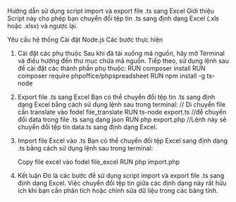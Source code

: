 Hướng dẫn sử dụng script import và export file .ts sang Excel
Giới thiệu
Script này cho phép bạn chuyển đổi tệp tin .ts sang định dạng Excel (.xls hoặc .xlsx) và ngược lại.

Yêu cầu hệ thống
Cài đặt Node.js
Các bước thực hiện

1. Cài đặt các phụ thuộc
   Sau khi đã tải xuống mã nguồn, hãy mở Terminal và điều hướng đến thư mục chứa mã nguồn. Tiếp theo, sử dụng lệnh sau để cài đặt các thành phần phụ thuộc:
   RUN composer install
   RUN composer require phpoffice/phpspreadsheet
   RUN npm install -g ts-node

2. Export file .ts sang Excel
   Bạn có thể chuyển đổi tệp tin .ts sang định dạng Excel bằng cách sử dụng lệnh sau trong terminal:
   // Di chuyển file cần translate vào fodel file_translate
    RUN ts-node export.ts //để chuyển đổi data trong file .ts sang dạng json
    RUN php export.php //Lệnh này sẽ chuyển đổi tệp tin data.ts sang định dạng Excel.

3. Import file Excel vào .ts
   Bạn có thể chuyển đổi tệp Excel sang định dạng .ts bằng cách sử dụng lệnh sau trong terminal:
    
    Copy file excel vào fodel file_excel
    RUN php import.php

4. Kết luận
Đó là các bước để sử dụng script import và export file .ts sang định dạng Excel. Việc chuyển đổi tệp tin giữa các định dạng này rất hữu ích khi bạn cần phân tích hoặc chỉnh sửa dữ liệu trong các bảng tính.
